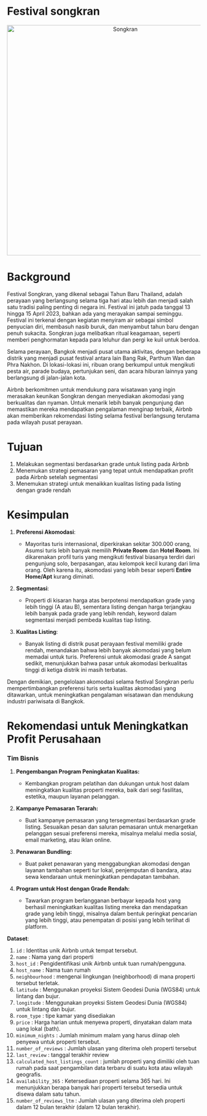 # Festival songkran
<p align="center">
  <img src="https://github.com/user-attachments/assets/03ff792e-8350-4da4-b479-d524e28f0969" alt="Songkran" width="600">
</p>


# Background
Festival Songkran, yang dikenal sebagai Tahun Baru Thailand, adalah perayaan yang berlangsung selama tiga hari atau lebih dan menjadi salah satu tradisi paling penting di negara ini. Festival ini  jatuh pada tanggal 13 hingga 15 April 2023, bahkan ada yang merayakan sampai seminggu. Festival ini terkenal dengan kegiatan menyiram air sebagai simbol penyucian diri, membasuh nasib buruk, dan menyambut tahun baru dengan penuh sukacita. Songkran juga melibatkan ritual keagamaan, seperti memberi penghormatan kepada para leluhur dan pergi ke kuil untuk berdoa.

Selama perayaan, Bangkok menjadi pusat utama aktivitas, dengan beberapa distrik yang menjadi pusat festival antara lain Bang Rak, Parthum Wan dan Phra Nakhon. Di lokasi-lokasi ini, ribuan orang berkumpul untuk mengikuti pesta air, parade budaya, pertunjukan seni, dan acara hiburan lainnya yang berlangsung di jalan-jalan kota.

Airbnb berkomitmen untuk mendukung para wisatawan yang ingin merasakan keunikan Songkran dengan menyediakan akomodasi yang berkualitas dan nyaman. Untuk menarik lebih banyak pengunjung dan memastikan mereka mendapatkan pengalaman menginap terbaik, Airbnb akan memberikan rekomendasi listing selama festival berlangsung terutama pada wilayah pusat perayaan.

# Tujuan
1.  Melakukan segmentasi berdasarkan grade untuk listing pada Airbnb
1.  Menemukan strategi pemasaran yang tepat untuk mendapatkan profit pada Airbnb setelah segmentasi
1.  Menemukan strategi untuk menaikkan kualitas listing pada listing dengan grade rendah

# Kesimpulan

1. **Preferensi Akomodasi**: 
   - Mayoritas turis internasional, diperkirakan sekitar 300.000 orang, Asumsi turis lebih banyak memilih **Private Room** dan **Hotel Room**. Ini dikarenakan profil turis yang mengikuti festival biasanya terdiri dari pengunjung solo, berpasangan, atau kelompok kecil kurang dari lima orang. Oleh karena itu, akomodasi yang lebih besar seperti **Entire Home/Apt** kurang diminati.

2. **Segmentasi**: 
   -  Properti di kisaran harga atas berpotensi mendapatkan grade yang lebih tinggi (A atau B), sementara listing dengan harga terjangkau lebih banyak pada grade yang lebih rendah, keyword dalam segmentasi menjadi pembeda kualitas tiap listing.


4. **Kualitas Listing**: 
   - Banyak listing di distrik pusat perayaan festival memiliki grade rendah, menandakan bahwa lebih banyak akomodasi yang belum memadai untuk turis. Preferensi untuk akomodasi grade A sangat sedikit, menunjukkan bahwa pasar untuk akomodasi berkualitas tinggi di ketiga distrik ini masih terbatas.

Dengan demikian, pengelolaan akomodasi selama festival Songkran perlu mempertimbangkan preferensi turis serta kualitas akomodasi yang ditawarkan, untuk meningkatkan pengalaman wisatawan dan mendukung industri pariwisata di Bangkok.



# Rekomendasi untuk Meningkatkan Profit Perusahaan

### Tim Bisnis

1. **Pengembangan Program Peningkatan Kualitas:**
   - Kembangkan program pelatihan dan dukungan untuk host dalam meningkatkan kualitas properti mereka, baik dari segi fasilitas, estetika, maupun layanan pelanggan.

2. **Kampanye Pemasaran Terarah:**
   - Buat kampanye pemasaran yang tersegmentasi berdasarkan grade listing. Sesuaikan pesan dan saluran pemasaran untuk menargetkan pelanggan sesuai preferensi mereka, misalnya melalui media sosial, email marketing, atau iklan online.

3. **Penawaran Bundling:** 
   - Buat paket penawaran yang menggabungkan akomodasi dengan layanan tambahan seperti tur lokal, penjemputan di bandara, atau sewa kendaraan untuk meningkatkan pendapatan tambahan.

4. **Program untuk Host dengan Grade Rendah:** 
   - Tawarkan program berlangganan berbayar kepada host yang berhasil meningkatkan kualitas listing mereka dan mendapatkan grade yang lebih tinggi, misalnya dalam bentuk peringkat pencarian yang lebih tinggi, atau penempatan di posisi yang lebih terlihat di platform.

**Dataset**:

1. `id` : Identitas unik Airbnb untuk tempat tersebut.
2. `name` : Nama yang dari properti
3. `host_id` : Pengidentifikasi unik Airbnb untuk tuan rumah/pengguna.
4. `host_name` : Nama tuan rumah
5. `neighbourhood` : mengenai lingkungan (neighborhood) di mana properti tersebut terletak.
6. `latitude` : Menggunakan proyeksi Sistem Geodesi Dunia (WGS84) untuk lintang dan bujur.
7. `longitude` : Menggunakan proyeksi Sistem Geodesi Dunia (WGS84) untuk lintang dan bujur.
8. `room_type` : tipe kamar yang disediakan
9. `price` : Harga harian untuk menyewa properti, dinyatakan dalam mata uang lokal (bath).
10. `minimum_nights` :  Jumlah minimum malam yang harus diinap oleh penyewa untuk properti tersebut.
11. `number_of_reviews` : Jumlah ulasan yang diterima oleh properti tersebut
12. `last_review`	: tanggal terakhir review
13. `calculated_host_listings_count` : jumlah properti yang dimiliki oleh tuan rumah pada saat pengambilan data terbaru di suatu kota atau wilayah geografis.
14. `availability_365` : Ketersediaan properti selama 365 hari. Ini menunjukkan berapa banyak hari properti tersebut tersedia untuk disewa dalam satu tahun. 
15. `number_of_reviews_ltm` : Jumlah ulasan yang diterima oleh properti dalam 12 bulan terakhir (dalam 12 bulan terakhir).

